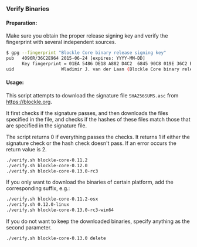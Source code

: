 ### Verify Binaries

#### Preparation:

Make sure you obtain the proper release signing key and verify the fingerprint with several independent sources.

```sh
$ gpg --fingerprint "Blockle Core binary release signing key"
pub   4096R/36C2E964 2015-06-24 [expires: YYYY-MM-DD]
      Key fingerprint = 01EA 5486 DE18 A882 D4C2  6845 90C8 019E 36C2 E964
uid                  Wladimir J. van der Laan (Blockle Core binary release signing key) <laanwj@gmail.com>
```

#### Usage:

This script attempts to download the signature file `SHA256SUMS.asc` from https://blockle.org.

It first checks if the signature passes, and then downloads the files specified in the file, and checks if the hashes of these files match those that are specified in the signature file.

The script returns 0 if everything passes the checks. It returns 1 if either the signature check or the hash check doesn't pass. If an error occurs the return value is 2.


```sh
./verify.sh blockle-core-0.11.2
./verify.sh blockle-core-0.12.0
./verify.sh blockle-core-0.13.0-rc3
```

If you only want to download the binaries of certain platform, add the corresponding suffix, e.g.:

```sh
./verify.sh blockle-core-0.11.2-osx
./verify.sh 0.12.0-linux
./verify.sh blockle-core-0.13.0-rc3-win64
```

If you do not want to keep the downloaded binaries, specify anything as the second parameter.

```sh
./verify.sh blockle-core-0.13.0 delete
```
